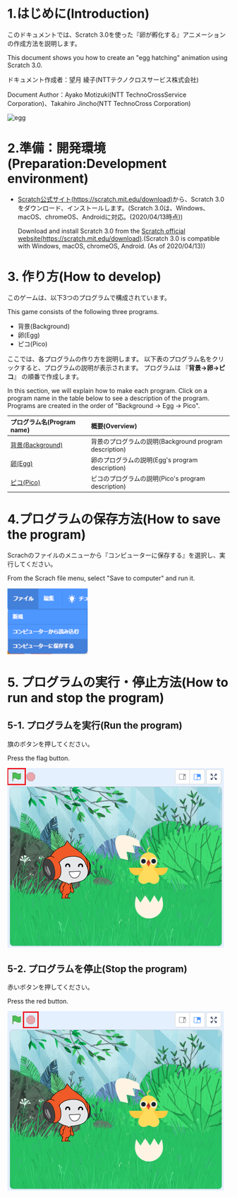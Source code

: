 # 1.はじめに(Introduction)

このドキュメントでは、Scratch 3.0を使った『卵が孵化する』アニメーションの作成方法を説明します。

This document shows you how to create an "egg hatching" animation using Scratch 3.0.

ドキュメント作成者：望月 綾子(NTTテクノクロスサービス株式会社)

Document Author：Ayako Motizuki(NTT TechnoCrossService Corporation)、Takahiro Jincho(NTT TechnoCross Corporation)

![egg](figure/common/egg.gif)

# 2.準備：開発環境(Preparation:Development environment)

- [Scratch公式サイト(https://scratch.mit.edu/download)](https://scratch.mit.edu/download)から、Scratch 3.0をダウンロード、インストールします。(Scratch 3.0は、Windows、macOS、chromeOS、Androidに対応。(2020/04/13時点))

  Download and install Scratch 3.0 from the [Scratch official website(https://scratch.mit.edu/download)](https://scratch.mit.edu/download).(Scratch 3.0 is compatible with Windows, macOS, chromeOS, Android. (As of 2020/04/13))

# 3. 作り方(How to develop)

このゲームは、以下3つのプログラムで構成されています。

This game consists of the following three programs.

- 背景(Background)
- 卵(Egg)
- ピコ(Pico)

ここでは、各プログラムの作り方を説明します。
以下表のプログラム名をクリックすると、プログラムの説明が表示されます。
プログラムは 『**背景→卵→ピコ**』 の順番で作成します。

In this section, we will explain how to make each program.
Click on a program name in the table below to see a description of the program.
Programs are created in the order of "Background -> Egg -> Pico".

|プログラム名(Program name)|概要(Overview)|
|:----|:----|
|[背景(Background)](background.md)|背景のプログラムの説明(Background program description)|
|[卵(Egg)](egg.md)|卵のプログラムの説明(Egg's program description)|
|[ピコ(Pico)](pico.md)|ピコのプログラムの説明(Pico's program description)|

# 4.プログラムの保存方法(How to save the program)

Scrachのファイルのメニューから『コンピューターに保存する』を選択し、実行してください。

From the Scrach file menu, select "Save to computer" and run it.

![save](figure/common/save.png)

# 5. プログラムの実行・停止方法(How to run and stop the program)

## 5-1. プログラムを実行(Run the program)

旗のボタンを押してください。

Press the flag button.

![run-app-button](figure/common/run-app-button.png)

## 5-2. プログラムを停止(Stop the program)

赤いボタンを押してください。

Press the red button.

![stop-app-button](figure/common/stop-app-button.png)
